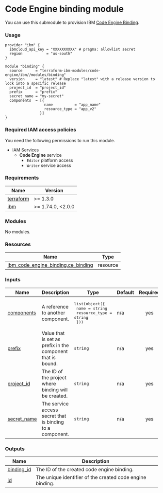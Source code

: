 # Code Engine binding module

You can use this submodule to provision IBM [Code Engine Binding](https://cloud.ibm.com/docs/codeengine?topic=codeengine-getting-started).


### Usage
```hcl
provider "ibm" {
  ibmcloud_api_key = "XXXXXXXXXX" # pragma: allowlist secret
  region           = "us-south"
}

module "binding" {
  source      = "terraform-ibm-modules/code-engine/ibm//modules/binding"
  version     = "latest" # Replace "latest" with a release version to lock into a specific release
  project_id  = "project_id"
  prefix      = "prefix"
  secret_name = "my-secret"
  components  = [{
                  name          = "app_name"
                  resource_type = "app_v2"
                }]
}
```

### Required IAM access policies

You need the following permissions to run this module.

- IAM Services
    - **Code Engine** service
        - `Editor` platform access
        - `Writer` service access

<!-- BEGINNING OF PRE-COMMIT-TERRAFORM DOCS HOOK -->
### Requirements

| Name | Version |
|------|---------|
| <a name="requirement_terraform"></a> [terraform](#requirement\_terraform) | >= 1.3.0 |
| <a name="requirement_ibm"></a> [ibm](#requirement\_ibm) | >= 1.74.0, <2.0.0 |

### Modules

No modules.

### Resources

| Name | Type |
|------|------|
| [ibm_code_engine_binding.ce_binding](https://registry.terraform.io/providers/ibm-cloud/ibm/latest/docs/resources/code_engine_binding) | resource |

### Inputs

| Name | Description | Type | Default | Required |
|------|-------------|------|---------|:--------:|
| <a name="input_components"></a> [components](#input\_components) | A reference to another component. | <pre>list(object({<br/>    name          = string<br/>    resource_type = string<br/>  }))</pre> | n/a | yes |
| <a name="input_prefix"></a> [prefix](#input\_prefix) | Value that is set as prefix in the component that is bound. | `string` | n/a | yes |
| <a name="input_project_id"></a> [project\_id](#input\_project\_id) | The ID of the project where binding will be created. | `string` | n/a | yes |
| <a name="input_secret_name"></a> [secret\_name](#input\_secret\_name) | The service access secret that is binding to a component. | `string` | n/a | yes |

### Outputs

| Name | Description |
|------|-------------|
| <a name="output_binding_id"></a> [binding\_id](#output\_binding\_id) | The ID of the created code engine binding. |
| <a name="output_id"></a> [id](#output\_id) | The unique identifier of the created code engine binding. |
<!-- END OF PRE-COMMIT-TERRAFORM DOCS HOOK -->
